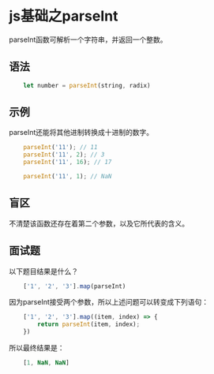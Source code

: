 # js基础之parseInt

parseInt函数可解析一个字符串，并返回一个整数。

## 语法

```js
    let number = parseInt(string, radix)
```

## 示例

parseInt还能将其他进制转换成十进制的数字。

```js
    parseInt('11'); // 11
    parseInt('11', 2); // 3
    parseInt('11', 16); // 17

    parseInt('11', 1); // NaN
```

## 盲区

不清楚该函数还存在着第二个参数，以及它所代表的含义。

## 面试题

以下题目结果是什么？

```js
    ['1', '2', '3'].map(parseInt)
```

因为parseInt接受两个参数，所以上述问题可以转变成下列语句：

```js
    ['1', '2', '3'].map((item, index) => {
        return parseInt(item, index);
    })
```

所以最终结果是：

```js
    [1, NaN, NaN]
```
